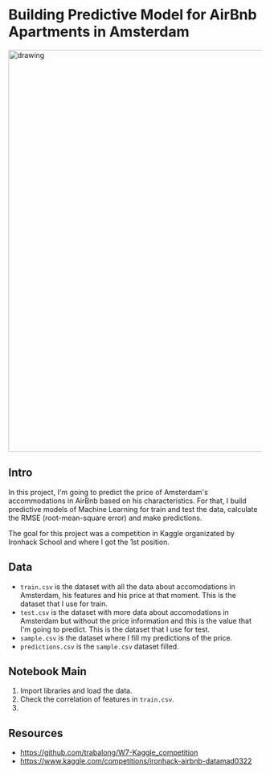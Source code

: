 # Building Predictive Model for AirBnb Apartments in Amsterdam

<img src="https://nbviewer.org/github/Ironhack-Data-Madrid-Enero-2022/w7-Kaggle_competition/blob/main/img/Airbnb-inventory-travel-vaccinations.jpg" alt="drawing" width="800"/>

## Intro

In this project, I'm going to predict the price of Amsterdam's accommodations in AirBnb based on his characteristics. For that, I build predictive models of Machine Learning for train and test the data, calculate the RMSE (root-mean-square error) and make predictions.

The goal for this project was a competition in Kaggle organizated by Ironhack School and where I got the 1st position.

## Data

- `train.csv` is the dataset with all the data about accomodations in Amsterdam, his features and his price at that moment. This is the dataset that I use for train.
- `test.csv` is the dataset with more data about accomodations in Amsterdam but without the price information and this is the value that I'm going to predict. This is the dataset that I use for test.
- `sample.csv` is the dataset where I fill my predictions of the price.
- `predictions.csv` is the `sample.csv` dataset filled.

## Notebook Main

1. Import libraries and load the data.
2. Check the correlation of features in `train.csv`.
3. 

## Resources
- https://github.com/trabalong/W7-Kaggle_competition
- https://www.kaggle.com/competitions/ironhack-airbnb-datamad0322
